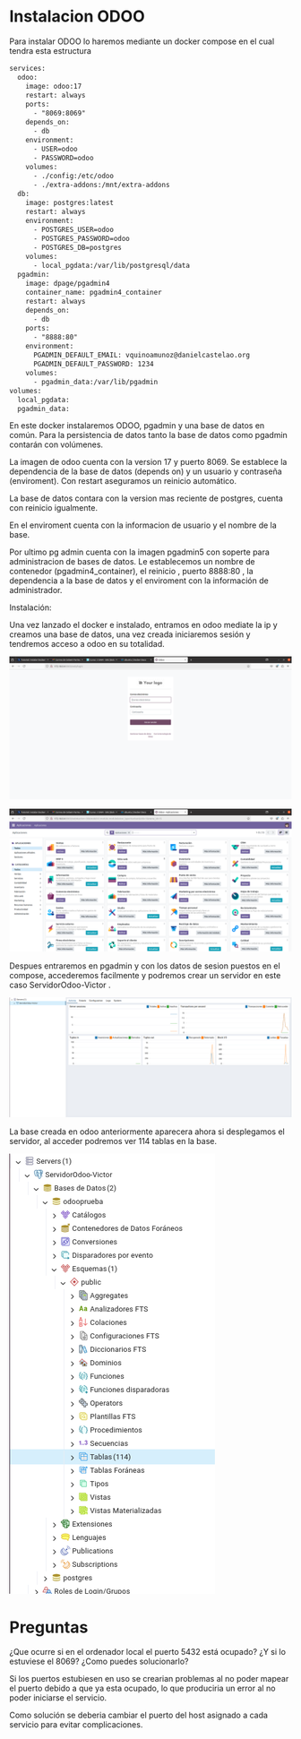 # Instalacion ODOO

Para instalar ODOO lo haremos mediante un docker compose en el cual tendra esta estructura

```
services:
  odoo:
    image: odoo:17
    restart: always
    ports:
      - "8069:8069"
    depends_on:
      - db
    environment:
      - USER=odoo
      - PASSWORD=odoo
    volumes:
      - ./config:/etc/odoo
      - ./extra-addons:/mnt/extra-addons
  db:
    image: postgres:latest
    restart: always
    environment:
      - POSTGRES_USER=odoo
      - POSTGRES_PASSWORD=odoo
      - POSTGRES_DB=postgres
    volumes:  
      - local_pgdata:/var/lib/postgresql/data
  pgadmin:
    image: dpage/pgadmin4
    container_name: pgadmin4_container
    restart: always
    depends_on:
      - db
    ports:
      - "8888:80"
    environment:
      PGADMIN_DEFAULT_EMAIL: vquinoamunoz@danielcastelao.org
      PGADMIN_DEFAULT_PASSWORD: 1234
    volumes:
      - pgadmin_data:/var/lib/pgadmin
volumes:
  local_pgdata:
  pgadmin_data:
```

En este docker instalaremos ODOO, pgadmin y una base de datos en común. Para la persistencia de datos tanto la base de datos como pgadmin contarán con volúmenes.

La imagen de odoo cuenta con la version 17 y puerto 8069. Se establece la dependencia de la base de datos (depends on) y un usuario y contraseña (enviroment). Con restart aseguramos un reinicio automático.

La base de datos contara con la version mas reciente de postgres, cuenta con reinicio igualmente. 

En el enviroment cuenta con la informacion de usuario y el nombre de la base.

Por ultimo pg admin cuenta con la imagen pgadmin5 con soperte para administracion de bases de datos. Le establecemos un nombre de contenedor (pgadmin4_container), el reinicio , puerto 8888:80 , la dependencia a la base de datos y el enviroment con la información de administrador.


Instalación:

Una vez lanzado el docker e instalado, entramos en odoo mediate la ip y creamos una base de datos, una vez creada iniciaremos sesión y tendremos acceso a odoo en su totalidad.

![](https://github.com/VictorQuinoa/SXE_Odoo/blob/main/Inicio.png?raw=true)

![](https://github.com/VictorQuinoa/SXE_Odoo/blob/main/Odoo.png)

Despues entraremos en pgadmin y con los datos de sesion puestos en el compose, accederemos facilmente y podremos crear un servidor en este caso ServidorOdoo-Victor .

![](https://github.com/VictorQuinoa/SXE_Odoo/blob/main/a.png?raw=true)

La base creada en odoo anteriormente aparecera ahora si desplegamos el servidor, al acceder podremos ver 114 tablas en la base.

![](https://github.com/VictorQuinoa/SXE_Odoo/blob/main/a2.png?raw=true)

# Preguntas

¿Que ocurre si en el ordenador local el puerto 5432 está ocupado? ¿Y si lo estuviese el 8069? ¿Como puedes solucionarlo?

Si los puertos estubiesen en uso se crearian problemas al no poder mapear el puerto debido a que ya esta ocupado, lo que produciria un error al no poder iniciarse el servicio.

Como solución se deberia cambiar el puerto del host asignado a cada servicio para evitar complicaciones.









